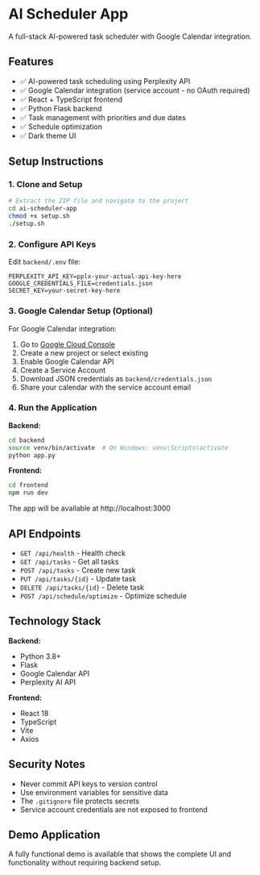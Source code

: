# AI Scheduler App

A full-stack AI-powered task scheduler with Google Calendar integration.

## Features

- ✅ AI-powered task scheduling using Perplexity API
- ✅ Google Calendar integration (service account - no OAuth required)
- ✅ React + TypeScript frontend
- ✅ Python Flask backend
- ✅ Task management with priorities and due dates
- ✅ Schedule optimization
- ✅ Dark theme UI

## Setup Instructions

### 1. Clone and Setup

```bash
# Extract the ZIP file and navigate to the project
cd ai-scheduler-app
chmod +x setup.sh
./setup.sh
```

### 2. Configure API Keys

Edit `backend/.env` file:

```env
PERPLEXITY_API_KEY=pplx-your-actual-api-key-here
GOOGLE_CREDENTIALS_FILE=credentials.json
SECRET_KEY=your-secret-key-here
```

### 3. Google Calendar Setup (Optional)

For Google Calendar integration:

1. Go to [Google Cloud Console](https://console.cloud.google.com/)
2. Create a new project or select existing
3. Enable Google Calendar API
4. Create a Service Account
5. Download JSON credentials as `backend/credentials.json`
6. Share your calendar with the service account email

### 4. Run the Application

**Backend:**
```bash
cd backend
source venv/bin/activate  # On Windows: venv\Scripts\activate
python app.py
```

**Frontend:**
```bash
cd frontend
npm run dev
```

The app will be available at http://localhost:3000

## API Endpoints

- `GET /api/health` - Health check
- `GET /api/tasks` - Get all tasks
- `POST /api/tasks` - Create new task
- `PUT /api/tasks/{id}` - Update task
- `DELETE /api/tasks/{id}` - Delete task
- `POST /api/schedule/optimize` - Optimize schedule

## Technology Stack

**Backend:**
- Python 3.8+
- Flask
- Google Calendar API
- Perplexity AI API

**Frontend:**
- React 18
- TypeScript
- Vite
- Axios

## Security Notes

- Never commit API keys to version control
- Use environment variables for sensitive data
- The `.gitignore` file protects secrets
- Service account credentials are not exposed to frontend

## Demo Application

A fully functional demo is available that shows the complete UI and functionality without requiring backend setup.
